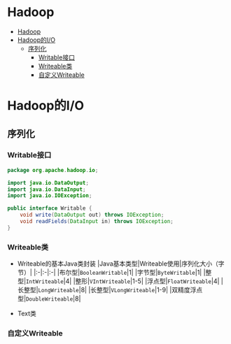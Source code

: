 # Hadoop

- [Hadoop](#hadoop)
- [Hadoop的I/O](#hadoop的io)
  - [序列化](#序列化)
    - [Writable接口](#writable接口)
    - [Writeable类](#writeable类)
    - [自定义Writeable](#自定义writeable)

# Hadoop的I/O

## 序列化
### Writable接口
```java
package org.apache.hadoop.io;

import java.io.DataOutput; 
import java.io.DataInput; 
import java.io.IOException;

public interface Writable {
    void write(DataOutput out) throws IOException;
    void readFields(DataInput in) throws IOException; 
}
```

### Writeable类
- Writeable的基本Java类封装
    |Java基本类型|Writeable使用|序列化大小（字节）|
    |:-|:-|:-|
    |布尔型|`BooleanWritable`|1|
    |字节型|`ByteWritable`|1|
    |整型|`IntWriteable`|4|
    |整形|`VIntWriteable`|1-5|
    |浮点型|`FloatWriteable`|4|
    |长整型|`LongWriteable`|8|
    |长整型|`VLongWriteable`|1-9|
    |双精度浮点型|`DoubleWriteable`|8|

- Text类

### 自定义Writeable

